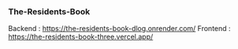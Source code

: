 ### The-Residents-Book
Backend : https://the-residents-book-dlog.onrender.com/
Frontend : https://the-residents-book-three.vercel.app/
